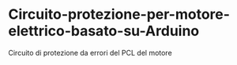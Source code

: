 # Circuito-protezione-per-motore-elettrico-basato-su-Arduino
Circuito di protezione da errori del PCL del motore
